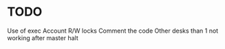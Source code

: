 # TODO

Use of exec
Account R/W locks
Comment the code
Other desks than 1 not working after master halt
